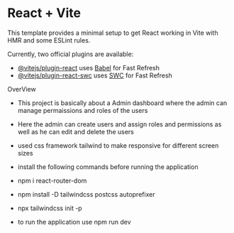 # React + Vite

This template provides a minimal setup to get React working in Vite with HMR and some ESLint rules.

Currently, two official plugins are available:

- [@vitejs/plugin-react](https://github.com/vitejs/vite-plugin-react/blob/main/packages/plugin-react/README.md) uses [Babel](https://babeljs.io/) for Fast Refresh
- [@vitejs/plugin-react-swc](https://github.com/vitejs/vite-plugin-react-swc) uses [SWC](https://swc.rs/) for Fast Refresh

OverView 

- This project is basically about a Admin dashboard where the admin can manage permaissions and roles 
   of the users

- Here the admin can create users and assign roles and permissions as well as he can edit and delete the users

- used css framework tailwind to make responsive for different screen sizes 

- install the following commands before running the application
 -   npm i react-router-dom 
 -   npm install -D tailwindcss postcss autoprefixer
 -   npx tailwindcss init -p

- to run the application use npm run dev

